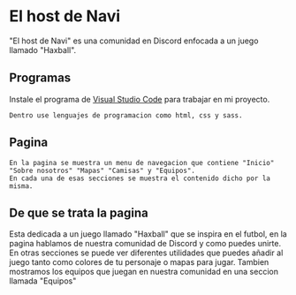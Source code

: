 # El host de Navi

"El host de Navi" es una comunidad en Discord enfocada a un juego llamado "Haxball".

## Programas

Instale el programa de [Visual Studio Code](https://code.visualstudio.com/Download) para trabajar en mi proyecto.

```
Dentro use lenguajes de programacion como html, css y sass.
```

## Pagina

```
En la pagina se muestra un menu de navegacion que contiene "Inicio" "Sobre nosotros" "Mapas" "Camisas" y "Equipos".
En cada una de esas secciones se muestra el contenido dicho por la misma.
```

## De que se trata la pagina

Esta dedicada a un juego llamado "Haxball" que se inspira en el futbol, en la pagina hablamos de nuestra comunidad de Discord y como puedes unirte.
En otras secciones se puede ver diferentes utilidades que puedes añadir al juego tanto como colores de tu personaje o mapas para jugar.
Tambien mostramos los equipos que juegan en nuestra comunidad en una seccion llamada "Equipos"
